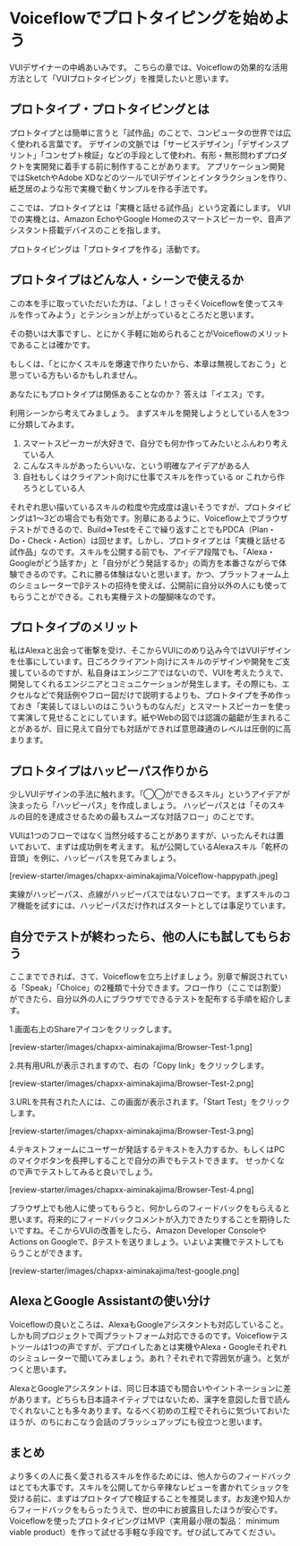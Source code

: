 # Voiceflowでプロトタイピングを始めよう

VUIデザイナーの中嶋あいみです。
こちらの章では、Voiceflowの効果的な活用方法として「VUIプロトタイピング」を推奨したいと思います。

## プロトタイプ・プロトタイピングとは

プロトタイプとは簡単に言うと「試作品」のことで、コンピュータの世界では広く使われる言葉です。
デザインの文脈では「サービスデザイン」「デザインスプリント」「コンセプト検証」などの手段として使われ、有形・無形問わずプロダクトを実開発に着手する前に制作することがあります。
アプリケーション開発ではSketchやAdobe XDなどのツールでUIデザインとインタラクションを作り、紙芝居のような形で実機で動くサンプルを作る手法です。

ここでは、プロトタイプとは「実機と話せる試作品」という定義にします。
VUIでの実機とは、Amazon EchoやGoogle Homeのスマートスピーカーや、音声アシスタント搭載デバイスのことを指します。

プロトタイピングは「プロトタイプを作る」活動です。

## プロトタイプはどんな人・シーンで使えるか

この本を手に取っていただいた方は、「よし！さっそくVoiceflowを使ってスキルを作ってみよう」とテンションが上がっているところだと思います。

その勢いは大事ですし、とにかく手軽に始められることがVoiceflowのメリットであることは確かです。

もしくは、「とにかくスキルを爆速で作りたいから、本章は無視しておこう」と思っている方もいるかもしれません。

あなたにもプロトタイプは関係あることなのか？
答えは「イエス」です。

利用シーンから考えてみましょう。
まずスキルを開発しようとしている人を3つに分類してみます。

1. スマートスピーカーが大好きで、自分でも何か作ってみたいとふんわり考えている人
2. こんなスキルがあったらいいな、という明確なアイデアがある人
3. 自社もしくはクライアント向けに仕事でスキルを作っている or これから作ろうとしている人

それぞれ思い描いているスキルの粒度や完成度は違いそうですが、プロトタイピングは1〜3どの場合でも有効です。別章にあるように、Voiceflow上でブラウザテストができるので、Build⇒Testをそこで繰り返すことでもPDCA（Plan・Do・Check・Action）は回せます。しかし、プロトタイプとは「実機と話せる試作品」なのです。スキルを公開する前でも、アイデア段階でも、「Alexa・Googleがどう話すか」と「自分がどう発話するか」の両方を本番さながらで体験できるのです。これに勝る体験はないと思います。かつ、プラットフォーム上のシミュレーターでβテストの招待を使えば、公開前に自分以外の人にも使ってもらうことができる。これも実機テストの醍醐味なのです。

## プロトタイプのメリット

私はAlexaと出会って衝撃を受け、そこからVUIにのめり込み今ではVUIデザインを仕事にしています。日ごろクライアント向けにスキルのデザインや開発をご支援しているのですが、私自身はエンジニアではないので、VUIを考えたうえで、開発してくれるエンジニアとコミュニケーションが発生します。その際にも、エクセルなどで発話例やフロー図だけで説明するよりも、プロトタイプを予め作っておき「実装してほしいのはこういうものなんだ」とスマートスピーカーを使って実演して見せることにしています。紙やWebの図では認識の齟齬が生まれることがあるが、目に見えて自分でも対話ができれば意思疎通のレベルは圧倒的に高まります。

## プロトタイプはハッピーパス作りから

少しVUIデザインの手法に触れます。「◯◯ができるスキル」というアイデアが決まったら「ハッピーパス」を作成しましょう。
ハッピーパスとは「そのスキルの目的を達成させるための最もスムーズな対話フロー」のことです。

VUIは1つのフローではなく当然分岐することがありますが、いったんそれは置いておいて、まずは成功例を考えます。
私が公開しているAlexaスキル「乾杯の音頭」を例に、ハッピーパスを見てみましょう。

[review-starter/images/chapxx-aiminakajima/Voiceflow-happypath.jpeg]

実線がハッピーパス、点線がハッピーパスではないフローです。まずスキルのコア機能を試すには、ハッピーパスだけ作ればスタートとしては事足りています。

## 自分でテストが終わったら、他の人にも試してもらおう

ここまでできれば、さて、Voiceflowを立ち上げましょう。別章で解説されている「Speak」「Choice」の2種類で十分できます。フロー作り（ここでは割愛）ができたら、自分以外の人にブラウザでできるテストを配布する手順を紹介します。

1.画面右上のShareアイコンをクリックします。

[review-starter/images/chapxx-aiminakajima/Browser-Test-1.png]

2.共有用URLが表示されますので、右の「Copy link」をクリックします。

[review-starter/images/chapxx-aiminakajima/Browser-Test-2.png]

3.URLを共有された人には、この画面が表示されます。「Start Test」をクリックします。

[review-starter/images/chapxx-aiminakajima/Browser-Test-3.png]

4.テキストフォームにユーザーが発話するテキストを入力するか、もしくはPCのマイクボタンを長押しすることで自分の声でもテストできます。
せっかくなので声でテストしてみると良いでしょう。

[review-starter/images/chapxx-aiminakajima/Browser-Test-4.png]

ブラウザ上でも他人に使ってもらうと、何かしらのフィードバックをもらえると思います。将来的にフィードバックコメントが入力できたりすることを期待したいですね。そこからVUIの改善をしたら、Amazon Developer ConsoleやActions on Googleで、βテストを送りましょう。いよいよ実機でテストしてもらうことができます。

[review-starter/images/chapxx-aiminakajima/test-google.png]

## AlexaとGoogle Assistantの使い分け

Voiceflowの良いところは、AlexaもGoogleアシスタントも対応していること。しかも同プロジェクトで両プラットフォーム対応できるのです。Voiceflowテストツールは1つの声ですが、デプロイしたあとは実機やAlexa・Googleそれぞれのシミュレーターで聞いてみましょう。あれ？それぞれで雰囲気が違う。と気がつくと思います。

AlexaとGoogleアシスタントは、同じ日本語でも間合いやイントネーションに差があります。どちらも日本語ネイティブではないため、漢字を意図した音で読んでくれないことも多々あります。なるべく初めの工程でそれらに気づいておいたほうが、のちにおこなう会話のブラッシュアップにも役立つと思います。

## まとめ

より多くの人に長く愛されるスキルを作るためには、他人からのフィードバックはとても大事です。スキルを公開してから辛辣なレビューを書かれてショックを受ける前に、まずはプロトタイプで検証することを推奨します。お友達や知人からフィードバックをもらったうえで、世の中にお披露目したほうが安心です。Voiceflowを使ったプロトタイピングはMVP（実用最小限の製品： minimum viable product）を作って試せる手軽な手段です。ぜひ試してみてください。
